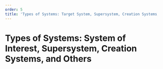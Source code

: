 ```yaml
---
order: 5
title: 'Types of Systems: Target System, Supersystem, Creation Systems, and Others'
---
```


# Types of Systems: System of Interest, Supersystem, Creation Systems, and Others